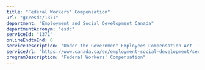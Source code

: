 ```yaml
---
title: "Federal Workers' Compensation"
url: "gc/esdc/1371"
department: "Employment and Social Development Canada"
departmentAcronym: "esdc"
serviceId: "1371"
onlineEndtoEnd: 0
serviceDescription: "Under the Government Employees Compensation Act  (GECA), provincial workers’ compensation boards (WCBs) are responsible for adjudicating federal employee claims, providing benefits and services such as payment of medical expenses, wage replacement, and facilitating return to work arrangements with employers. The Labour Program receives and reviews all GECA claims and forwards authorized claims to the appropriate WCB. As set out in bilateral service agreements, WCBs invoice the FWCS for claim related costs plus a set administration fee. The Labour Program then recovers these costs from employers from which the claims occurred. The Labour Program also administers GECA claims for locally engaged staff who work outside of Canada as well as claims under the following: the Merchant Seamen Compensation Act; the Corrections and Conditional Release Regulations; and the Public Servants Income Benefit Plan."
serviceUrl: "https://www.canada.ca/en/employment-social-development/services/health-safety/compensation/federal-employees.html,https://www.canada.ca/en/employment-social-development/services/health-safety/compensation/survivors.html"
programDescription: "Federal Workers' Compensation"
---
```

